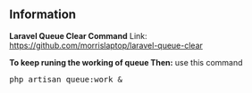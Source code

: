 ## Information

<b>Laravel Queue Clear Command</b>
Link: <a href="https://github.com/morrislaptop/laravel-queue-clear" target='_blank'>https://github.com/morrislaptop/laravel-queue-clear</a>

<b>To keep runing the working of queue Then:</b>
use this command
<div class="highlight highlight-source-shell position-relative" data-snippet-clipboard-copy-content="php artisan queue:clear [connection] [queue]
"><pre>php artisan queue:work &</pre></div>
